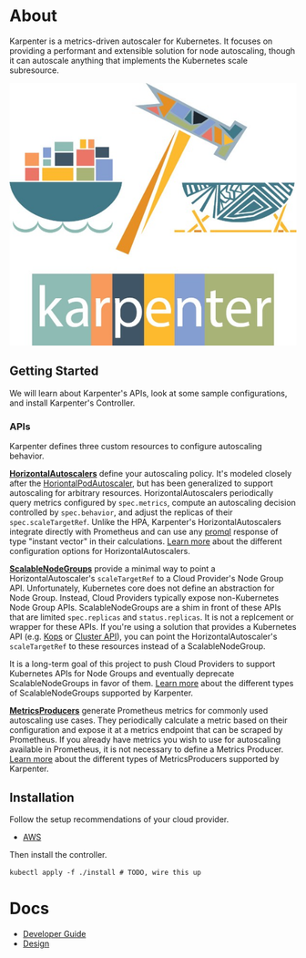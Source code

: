 # About
Karpenter is a metrics-driven autoscaler for Kubernetes. It focuses on providing a performant and extensible solution for node autoscaling, though it can autoscale anything that implements the Kubernetes scale subresource.

![](./docs/images/logo.jpeg)

## Getting Started
We will learn about Karpenter's APIs, look at some sample configurations, and install Karpenter's Controller.

### APIs
Karpenter defines three custom resources to configure autoscaling behavior.

**[HorizontalAutoscalers](./pkg/apis/autoscaling/v1alpha1/horizontalautoscaler.go)** define your autoscaling policy. It's modeled closely after the [HoriontalPodAutoscaler](https://kubernetes.io/docs/tasks/run-application/horizontal-pod-autoscale/), but has been generalized to support autoscaling for arbitrary resources. HorizontalAutoscalers periodically query metrics configured by `spec.metrics`, compute an autoscaling decision controlled by `spec.behavior`, and adjust the replicas of their `spec.scaleTargetRef`. Unlike the HPA, Karpenter's HorizontalAutoscalers integrate directly with Prometheus and can use any [promql](https://prometheus.io/docs/prometheus/latest/querying/basics/) response of type "instant vector" in their calculations. [Learn more](./todo) about the different configuration options for HorizontalAutoscalers.

**[ScalableNodeGroups](./pkg/apis/autoscaling/v1alpha1/scalablenodegroup.go)** provide a minimal way to point a HorizontalAutoscaler's `scaleTargetRef` to a Cloud Provider's Node Group API. Unfortunately, Kubernetes core does not define an abstraction for Node Group. Instead, Cloud Providers typically expose non-Kubernetes Node Group APIs. ScalableNodeGroups are a shim in front of these APIs that are limited `spec.replicas` and `status.replicas`. It is not a replcement or wrapper for these APIs. If you're using a solution that provides a Kubernetes API (e.g. [Kops](https://github.com/kubernetes/kops) or [Cluster API](https://github.com/kubernetes-sigs/cluster-api)), you can point the HorizontalAutoscaler's `scaleTargetRef` to these resources instead of a ScalableNodeGroup.

It is a long-term goal of this project to push Cloud Providers to support Kubernetes APIs for Node Groups and eventually deprecate ScalableNodeGroups in favor of them. [Learn more](./todo) about the different types of ScalableNodeGroups supported by Karpenter.

**[MetricsProducers](./pkg/apis/autoscaling/v1alpha1/metricsproducer.go)** generate Prometheus metrics for commonly used autoscaling use cases. They periodically calculate a metric based on their configuration and expose it at a metrics endpoint that can be scraped by Prometheus. If you already have metrics you wish to use for autoscaling available in Prometheus, it is not necessary to define a Metrics Producer. [Learn more](./todo) about the different types of MetricsProducers supported by Karpenter.

## Installation
Follow the setup recommendations of your cloud provider.
- [AWS](./docs/aws/README.md#installation)

Then install the controller.
```
kubectl apply -f ./install # TODO, wire this up
```

# Docs
- [Developer Guide](./docs/DEVELOPER_GUIDE.md)
- [Design](./docs/DESIGN.md)
